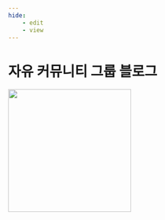 ```yaml
---
hide:
    - edit
    - view
---
```

# 자유 커뮤니티 그룹 블로그
<image src='../assets/logo.png' width='250' hight='250'>